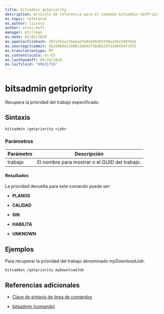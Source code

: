 ```yaml
---
title: bitsadmin getpriority
description: Artículo de referencia para el comando bitsadmin GetPriority (, que recupera la prioridad del trabajo especificado.
ms.topic: reference
ms.author: lizross
author: eross-msft
manager: mtillman
ms.date: 03/01/2019
ms.openlocfilehash: 397a762a210aeae7a02e49283330a2d4214876e6
ms.sourcegitcommit: db2d46842c68813d043738d6523f13d8454fc972
ms.translationtype: MT
ms.contentlocale: es-ES
ms.lasthandoff: 09/10/2020
ms.locfileid: "89631759"
---
```

# <a name="bitsadmin-getpriority"></a>bitsadmin getpriority

Recupera la prioridad del trabajo especificado.

## <a name="syntax"></a>Sintaxis

```
bitsadmin /getpriority <job>
```

### <a name="parameters"></a>Parámetros

| Parámetro | Descripción |
| -------------- | -------------- |
| trabajo | El nombre para mostrar o el GUID del trabajo. |

#### <a name="output"></a>Resultados

La prioridad devuelta para este comando puede ser:

- **PLANOS**

- **CALIDAD**

- **SIN**

- **HABILITA**

- **UNKNOWN**

## <a name="examples"></a>Ejemplos

Para recuperar la prioridad del trabajo denominado *myDownloadJob*:

```
bitsadmin /getpriority myDownloadJob
```

## <a name="additional-references"></a>Referencias adicionales

- [Clave de sintaxis de línea de comandos](command-line-syntax-key.md)

- [bitsadmin (comando)](bitsadmin.md)
